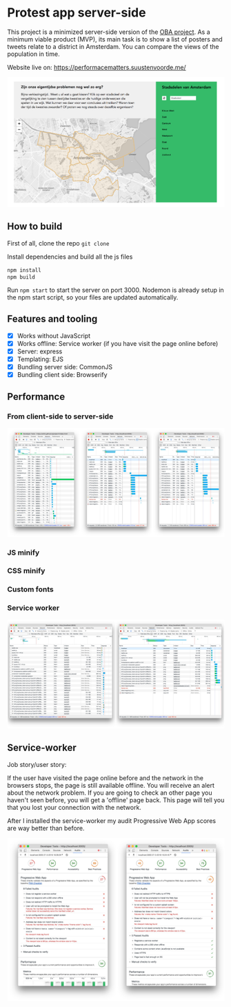 # Protest app server-side
This project is a minimized server-side version of the [OBA project](https://github.com/s44s/project1-quick-hack-prototype). As a minimum viable product (MVP), its main task is to show a list of posters and tweets relate to a district in Amsterdam. You can compare the views of the population in time.

Website live on: https://performacematters.suustenvoorde.me/

![alt text](https://github.com/s44s/performance-matters-server-side/blob/master/public/images/app.png "Schets")

## How to build
First of all, clone the repo `git clone`

Install dependencies and build all the js files

```
npm install
npm build
```

Run `npm start` to start the server on port 3000. Nodemon is already setup in the npm start script, so your files are updated automatically.

## Features and tooling

- [x] Works without JavaScript
- [x] Works offline: Service worker (if you have visit the page online before)
- [x] Server: express
- [x] Templating: EJS
- [x] Bundling server side: CommonJS
- [x] Bundling client side: Browserify

## Performance

### From client-side to server-side
![alt text](https://github.com/s44s/performance-matters-server-side/blob/master/public/images/pjimage.jpg "Schets")

### JS minify

### CSS minify

### Custom fonts

### Service worker
![alt text](https://github.com/s44s/performance-matters-server-side/blob/master/public/images/serviceworker.jpg "Schets")

## Service-worker
Job story/user story:

If the user have visited the page online before and the network in the browsers stops, the page is still available offline. You will receive an alert about the network problem. If you are going to check an other page you haven't seen before, you will get a 'offline' page back. This page will tell you that you lost your connection with the network.

After I installed the service-worker my audit Progressive Web App scores are way better than before.

![alt text](https://github.com/s44s/performance-matters-server-side/blob/master/public/images/progressivewebapp.jpg "Schets")
